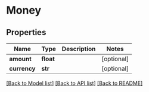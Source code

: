 # Money


## Properties
Name | Type | Description | Notes
------------ | ------------- | ------------- | -------------
**amount** | **float** |  | [optional] 
**currency** | **str** |  | [optional] 

[[Back to Model list]](../README.md#documentation-for-models) [[Back to API list]](../README.md#documentation-for-api-endpoints) [[Back to README]](../README.md)


